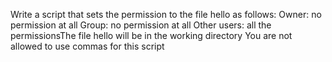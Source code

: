 Write a script that sets the permission to the file hello as follows: Owner: no permission at all Group: no permission at all Other users: all the permissionsThe file hello will be in the working directory You are not allowed to use commas for this script
